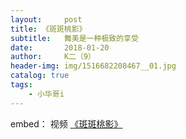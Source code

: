 ```yaml
---
layout:     post
title: 《斑斑桃影》
subtitle:   舞美是一种极致的享受
date:       2018-01-20
author:     K二（9）
header-img: img/1516682208467__01.jpg
catalog: true
tags:
    - 小华哥i
---
```

embed： 视频 [《斑斑桃影》](http://player.youku.com/embed/XMzM0NDExMzUyMA==)
